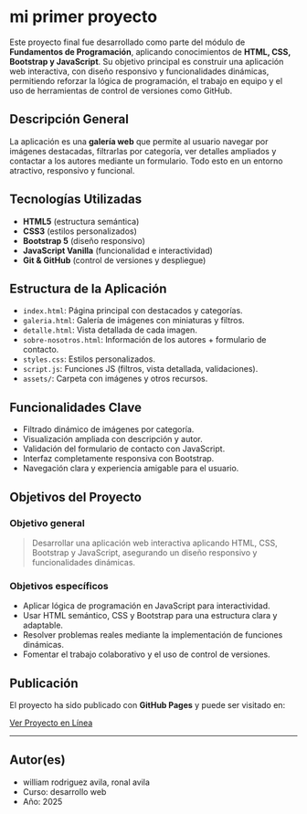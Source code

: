 # mi primer proyecto

Este proyecto final fue desarrollado como parte del módulo de **Fundamentos de Programación**, aplicando conocimientos de **HTML, CSS, Bootstrap y JavaScript**. Su objetivo principal es construir una aplicación web interactiva, con diseño responsivo y funcionalidades dinámicas, permitiendo reforzar la lógica de programación, el trabajo en equipo y el uso de herramientas de control de versiones como GitHub.

## Descripción General

La aplicación es una **galería web** que permite al usuario navegar por imágenes destacadas, filtrarlas por categoría, ver detalles ampliados y contactar a los autores mediante un formulario. Todo esto en un entorno atractivo, responsivo y funcional.

## Tecnologías Utilizadas

- **HTML5** (estructura semántica)
- **CSS3** (estilos personalizados)
- **Bootstrap 5** (diseño responsivo)
- **JavaScript Vanilla** (funcionalidad e interactividad)
- **Git & GitHub** (control de versiones y despliegue)

## Estructura de la Aplicación

- `index.html`: Página principal con destacados y categorías.
- `galeria.html`: Galería de imágenes con miniaturas y filtros.
- `detalle.html`: Vista detallada de cada imagen.
- `sobre-nosotros.html`: Información de los autores + formulario de contacto.
- `styles.css`: Estilos personalizados.
- `script.js`: Funciones JS (filtros, vista detallada, validaciones).
- `assets/`: Carpeta con imágenes y otros recursos.

## Funcionalidades Clave

- Filtrado dinámico de imágenes por categoría.
- Visualización ampliada con descripción y autor.
- Validación del formulario de contacto con JavaScript.
- Interfaz completamente responsiva con Bootstrap.
- Navegación clara y experiencia amigable para el usuario.

## Objetivos del Proyecto

### Objetivo general
> Desarrollar una aplicación web interactiva aplicando HTML, CSS, Bootstrap y JavaScript, asegurando un diseño responsivo y funcionalidades dinámicas.

### Objetivos específicos
- Aplicar lógica de programación en JavaScript para interactividad.
- Usar HTML semántico, CSS y Bootstrap para una estructura clara y adaptable.
- Resolver problemas reales mediante la implementación de funciones dinámicas.
- Fomentar el trabajo colaborativo y el uso de control de versiones.

## Publicación

El proyecto ha sido publicado con **GitHub Pages** y puede ser visitado en:

[Ver Proyecto en Línea](https://<TU_USUARIO>.github.io/<NOMBRE_DEL_REPOSITORIO>/)

---

## Autor(es)

- william rodriguez avila, ronal avila 
- Curso: desarrollo web
- Año: 2025
